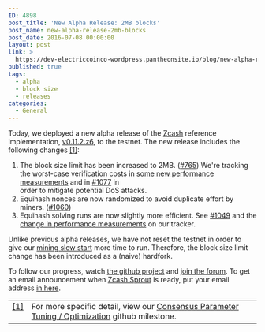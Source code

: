 ```yaml
---
ID: 4898
post_title: 'New Alpha Release: 2MB blocks'
post_name: new-alpha-release-2mb-blocks
post_date: 2016-07-08 00:00:00
layout: post
link: >
  https://dev-electriccoinco-wordpress.pantheonsite.io/blog/new-alpha-release-2mb-blocks/
published: true
tags:
  - alpha
  - block size
  - releases
categories:
  - General
---
```

<p>Today, we deployed a new alpha release of the <a class="reference external" href="https://github.com/zcash">Zcash</a> reference implementation, <a class="reference external" href="https://github.com/zcash/zcash/releases/tag/v0.11.2.z6">v0.11.2.z6</a>, to the testnet. The new release includes the following changes <a class="footnote-reference" href="#id2" id="id1">[1]</a>:</p>
<ol class="arabic simple">
<li>The block size limit has been increased to 2MB. (<a class="reference external" href="https://github.com/zcash/zcash/issues/765">#765</a>) We're tracking the worst-case verification costs in <a class="reference external" href="https://speed.z.cash/timeline/?exe=1&amp;base=1%2B9&amp;ben=time+validatelargetx&amp;env=1&amp;revs=10&amp;equid=off&amp;quarts=on&amp;extr=on">some new performance measurements</a> and in <a class="reference external" href="https://github.com/zcash/zcash/issues/1077">#1077</a> in<br />
order to mitigate potential DoS attacks.</li>
<li>Equihash nonces are now randomized to avoid duplicate effort by miners. (<a class="reference external" href="https://github.com/zcash/zcash/pull/1060">#1060</a>)</li>
<li>Equihash solving runs are now slightly more efficient. See <a class="reference external" href="https://github.com/zcash/zcash/pull/1049">#1049</a> and the <a class="reference external" href="https://speed.z.cash/timeline/?exe=1&amp;base=1%2B9&amp;ben=time+solveequihash&amp;env=1&amp;revs=10&amp;equid=off&amp;quarts=on&amp;extr=on">change in performance measurements</a> on our tracker.</li>
</ol>
<p>Unlike previous alpha releases, we have not reset the testnet in order to give our <a class="reference external" href="/blog/new-alpha-release-mining-slow-start/">mining slow start</a> more time to run. Therefore, the block size limit change has been introduced as a (naive) hardfork.</p>
<p>To follow our progress, watch <a class="reference external" href="https://github.com/zcash/zcash/milestones">the github project</a> and <a class="reference external" href="https://forum.z.cash/">join the forum</a>. To get an email announcement when <a class="reference external" href="/blog/sprout-roadmap/">Zcash Sprout</a> is ready, put your email address <a class="reference external" href="https://z.cash/#launch-notification">in here</a>.</p>
<table class="docutils footnote" frame="void" id="id2" rules="none">
<colgroup>
<col class="label"/>
<col/></colgroup>
<tbody valign="top">
<tr>
<td class="label"><a class="fn-backref" href="#id1">[1]</a></td>
<td>For more specific detail, view our <a class="reference external" href="https://github.com/zcash/zcash/issues?q=milestone%3A%22Consensus+Parameter+Tuning+%2F+Optimization%22+is%3Aclosed">Consensus Parameter Tuning / Optimization</a> github milestone.</td>
</tr>
</tbody>
</table>
